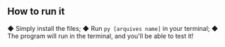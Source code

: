 ## How to run it

◆ Simply install the files;
◆ Run `py [arquives name]` in your terminal;
◆ The program will run in the terminal, and you'll be able to test it!
